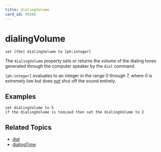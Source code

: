```yaml
---
title: dialingVolume
card_id: 99166
---
```


# dialingVolume

`set [the] dialingVolume to [ph:integer]`

The `dialingVolume` property sets or returns the volume of the dialing tones generated through the computer speaker by the `dial` command.

`[ph:integer]` evaluates to an integer in the range 0 through 7, where 0 is extremely low but does <u>not</u> shut off the sound entirely. 

## Examples

```
set dialingVolume to 5
if the dialingVolume is tooLoud then set the dialingVolume to 2
```

## Related Topics

* [dial](/HyperTalkReference/commands/dial)
* [dialingTime](/HyperTalkReference/properties/dialingTime)
